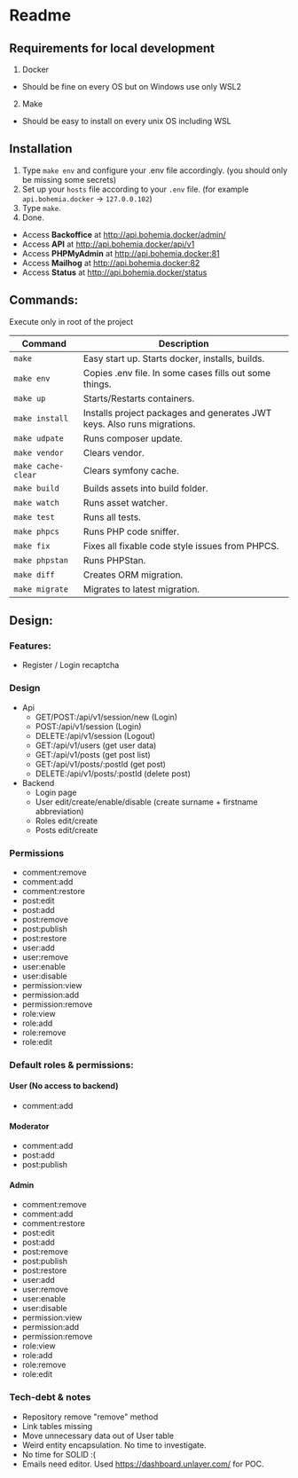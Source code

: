 # Readme

## Requirements for local development

1) Docker
  * Should be fine on every OS but on Windows use only WSL2
2) Make
  * Should be easy to install on every unix OS including WSL

## Installation

1) Type `make env` and configure your .env file accordingly. (you should only be missing some secrets)
2) Set up your `hosts` file according to your `.env` file. (for example `api.bohemia.docker` -> `127.0.0.102`)
3) Type `make`.
4) Done.

* Access **Backoffice** at <http://api.bohemia.docker/admin/>
* Access **API** at <http://api.bohemia.docker/api/v1>
* Access **PHPMyAdmin** at <http://api.bohemia.docker:81>
* Access **Mailhog** at <http://api.bohemia.docker:82>
* Access **Status** at <http://api.bohemia.docker/status>

## Commands:

Execute only in root of the project

| Command            | Description                                                             |
|--------------------|-------------------------------------------------------------------------|
| `make`             | Easy start up. Starts docker, installs, builds.                         |
| `make env`         | Copies .env file. In some cases fills out some things.                  |
| `make up`          | Starts/Restarts containers.                                             |
| `make install`     | Installs project packages and generates JWT keys. Also runs migrations. |
| `make udpate`      | Runs composer update.                                                   |
| `make vendor`      | Clears vendor.                                                          |
| `make cache-clear` | Clears symfony cache.                                                   |
| `make build`       | Builds assets into build folder.                                        |
| `make watch`       | Runs asset watcher.                                                     |
| `make test`        | Runs all tests.                                                         |
| `make phpcs`       | Runs PHP code sniffer.                                                  |
| `make fix`         | Fixes all fixable code style issues from PHPCS.                         |
| `make phpstan`     | Runs PHPStan.                                                           |
| `make diff`        | Creates ORM migration.                                                  |
| `make migrate`     | Migrates to latest migration.                                           |

## Design:

### Features:

* Register / Login recaptcha

### Design

* Api
  * GET/POST:/api/v1/session/new (Login)
  * POST:/api/v1/session (Login)
  * DELETE:/api/v1/session (Logout)
  * GET:/api/v1/users (get user data)
  * GET:/api/v1/posts (get post list)
  * GET:/api/v1/posts/:postId (get post)
  * DELETE:/api/v1/posts/:postId (delete post)
* Backend
  * Login page
  * User edit/create/enable/disable (create surname + firstname abbreviation)
  * Roles edit/create
  * Posts edit/create

### Permissions

* comment:remove
* comment:add
* comment:restore
* post:edit
* post:add
* post:remove
* post:publish
* post:restore
* user:add
* user:remove
* user:enable
* user:disable
* permission:view
* permission:add
* permission:remove
* role:view
* role:add
* role:remove
* role:edit

### Default roles & permissions:

#### User (No access to backend)

* comment:add

#### Moderator

* comment:add
* post:add
* post:publish

#### Admin

* comment:remove
* comment:add
* comment:restore
* post:edit
* post:add
* post:remove
* post:publish
* post:restore
* user:add
* user:remove
* user:enable
* user:disable
* permission:view
* permission:add
* permission:remove
* role:view
* role:add
* role:remove
* role:edit

### Tech-debt & notes

* Repository remove "remove" method
* Link tables missing
* Move unnecessary data out of User table
* Weird entity encapsulation. No time to investigate.
* No time for SOLID :(
* Emails need editor. Used https://dashboard.unlayer.com/ for POC.
